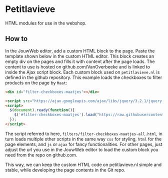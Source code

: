 # Petitlavieve
HTML modules for use in the webshop.

## How to
In the JouwWeb editor, add a custom HTML block to the page.
Paste the template shown below in the custom HTML editor.
This block creates an empty div on the pages and fills it with content after the page loads.
The content to use is hosted on github.com/VanOverbeeke and is linked to inside the Ajax script block.
Each custom block used on `petitlavieve.nl` is defined in the github repository.
This example loads the checkboxes to filter products on the page by `Maat`:

```html
<div id="filter-checkboxes-maatjes"></div>

<script src="https://ajax.googleapis.com/ajax/libs/jquery/3.2.1/jquery.min.js"></script>
<script>
  $(document).ready(function(){
    $('#filter-checkboxes-maatjes').load("https://raw.githubusercontent.com/VanOverbeeke/petitlavieve/main/filters/filter-checkboxes-maatjes-all.html");
  });
</script>
```

The script referred to here, `filters/filter-checkboxes-maatjes-all.html`, 
in turn loads multiple other scripts in the same way
`css` for styling, `html` for the page elements, 
and `js` or `ajax` for fancy functionalities.
For other pages, just adjust the url you use in the JouwWeb editor
to load the custom block you need from the repo on github.com.

This way, we can keep the custom HTML code on petitlavieve.nl simple and stable,
while developing the page contents in the Git repo.
